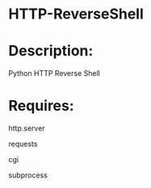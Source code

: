 # HTTP-ReverseShell

# Description:

Python HTTP Reverse Shell

# Requires:	

http.server

requests

cgi

subprocess
